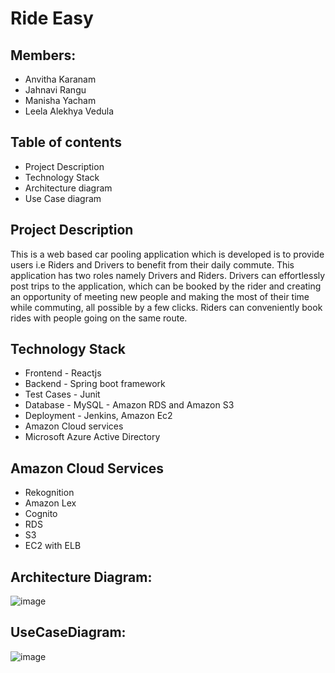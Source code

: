 # Ride Easy

## Members:
* Anvitha Karanam 
* Jahnavi Rangu 
* Manisha Yacham
* Leela Alekhya Vedula

## Table of contents
* Project Description
* Technology Stack
* Architecture diagram
* Use Case diagram

## Project Description
This is a web based car pooling application which is developed is to provide users i.e Riders and Drivers to benefit from their daily commute. This application has two roles namely Drivers and Riders. Drivers can effortlessly post trips to the application, which can be booked by the rider and creating an opportunity of meeting new people and making the most of their time while commuting, all possible by a few clicks. Riders can conveniently book rides with people going on the same route.

## Technology Stack
* Frontend - Reactjs
* Backend -  Spring boot framework
* Test Cases - Junit
* Database - MySQL - Amazon RDS and Amazon S3
* Deployment - Jenkins, Amazon Ec2
* Amazon Cloud services
* Microsoft Azure Active Directory


## Amazon Cloud Services 
* Rekognition
* Amazon Lex
* Cognito
* RDS
* S3 
* EC2 with ELB

## Architecture Diagram:
![image](https://github.com/jrangu/CarRental-cmpe282/blob/master/Architecture%20diagram%201.png)


## UseCaseDiagram:
![image](https://github.com/jrangu/CarRental-cmpe282/blob/master/use%20case%20diagram.png)


